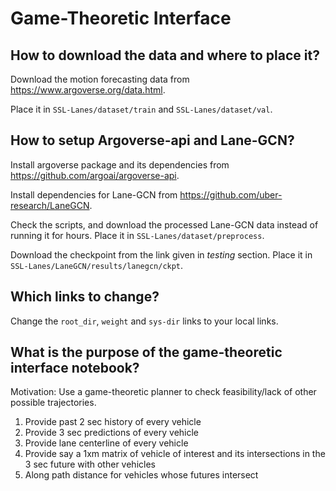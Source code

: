 # Game-Theoretic Interface

## How to download the data and where to place it?
Download the motion forecasting data from https://www.argoverse.org/data.html.

Place it in `SSL-Lanes/dataset/train` and `SSL-Lanes/dataset/val`.

## How to setup Argoverse-api and Lane-GCN?
Install argoverse package and its dependencies from https://github.com/argoai/argoverse-api.

Install dependencies for Lane-GCN from https://github.com/uber-research/LaneGCN.

Check the scripts, and download the processed Lane-GCN data instead of running it for hours.
Place it in `SSL-Lanes/dataset/preprocess`.

Download the checkpoint from the link given in *testing* section. Place it in `SSL-Lanes/LaneGCN/results/lanegcn/ckpt`.

## Which links to change?
Change the `root_dir`, `weight` and `sys-dir` links to your local links.

## What is the purpose of the game-theoretic interface notebook?
Motivation: Use a game-theoretic planner to check feasibility/lack of other possible trajectories.
1. Provide past 2 sec history of every vehicle
2. Provide 3 sec predictions of every vehicle
3. Provide lane centerline of every vehicle
4. Provide say a 1xm matrix of vehicle of interest and its intersections in the 3 sec future with other vehicles
5. Along path distance for vehicles whose futures intersect
